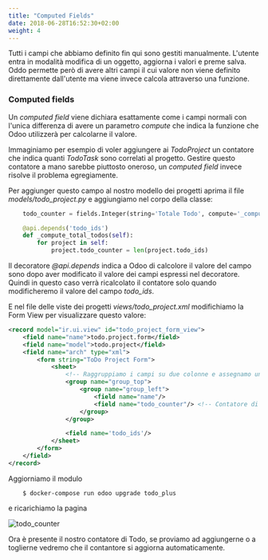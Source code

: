 ```yaml
---
title: "Computed Fields"
date: 2018-06-28T16:52:30+02:00
weight: 4
---
```


Tutti i campi che abbiamo definito fin qui sono gestiti manualmente. L'utente entra in modalità modifica di un oggetto, aggiorna i valori e preme salva. Oddo permette però di avere altri campi il cui valore non viene definito direttamente dall'utente ma viene invece calcola attraverso una funzione.

### Computed fields

Un _computed field_ viene dichiara esattamente come i campi normali con l'unica differenza di avere un parametro _compute_ che indica la funzione che Odoo utilizzerà per calcolarne il valore.

Immaginiamo per esempio di voler aggiungere ai _TodoProject_ un contatore che indica quanti _TodoTask_ sono correlati al progetto. Gestire questo contatore a mano sarebbe piuttosto oneroso, un _computed field_ invece risolve il problema egregiamente.

Per aggiunger questo campo al nostro modello dei progetti aprima il file _models/todo\_project.py_ e aggiungiamo nel corpo della classe:

```python 
    todo_counter = fields.Integer(string='Totale Todo', compute='_compute_total_todos')

    @api.depends('todo_ids')
    def _compute_total_todos(self):
        for project in self:
            project.todo_counter = len(project.todo_ids)
```

Il decoratore _@api.depends_ indica a Odoo di calcolore il valore del campo sono dopo aver modificato il valore dei campi espressi nel decoratore. Quindi in questo caso verrà ricalcolato il contatore solo quando modificheremo il valore del campo _todo\_ids_.

E nel file delle viste dei progetti _views/todo\_project.xml_ modifichiamo la Form View per visualizzare questo valore:

```xml
<record model="ir.ui.view" id="todo_project_form_view">
    <field name="name">todo.project.form</field>
    <field name="model">todo.project</field>
    <field name="arch" type="xml">
        <form string="ToDo Project Form">
            <sheet>
                <!-- Raggruppiamo i campi su due colonne e assegnamo un identificativo ai vari gruppi -->
                <group name="group_top">
                    <group name="group_left">
                        <field name="name"/>
                        <field name="todo_counter"/> <!-- Contatore di todo -->
                    </group>
                </group>

                <field name='todo_ids'/>
            </sheet>
        </form>
    </field>
</record>
```

Aggiorniamo il modulo

```
    $ docker-compose run odoo upgrade todo_plus
```

e ricarichiamo la pagina

![todo_counter](/odoo.workshop/screen/computed_fields/todo_counter.png?width=60pc)

Ora è presente il nostro contatore di Todo, se proviamo ad aggiungerne o a toglierne vedremo che il contantore si aggiorna automaticamente.